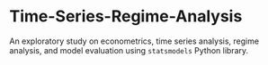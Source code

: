 # Time-Series-Regime-Analysis

An exploratory study on econometrics, time series analysis, regime analysis, and model evaluation using ```statsmodels``` Python library.
